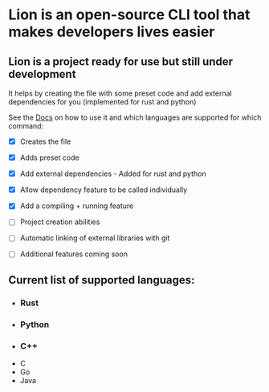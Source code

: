 # Lion is an open-source CLI tool that makes developers lives easier
## Lion is a project ready for use but still under development
It helps by creating the file with some preset code and add external dependencies for you (implemented for rust and python)

See the
[Docs](DOCS.md)
on how to use it and which languages are supported for which command:

- [x] Creates the file
- [x] Adds preset code
- [x] Add external dependencies - Added for rust and python
- [x] Allow dependency feature to be called individually
- [x] Add a compiling + running feature

- [ ] Project creation abilities
- [ ] Automatic linking of external libraries with git
- [ ] Additional features coming soon

## Current list of supported languages:
  - ### Rust
  - ### Python
  - ### C++
  - C
  - Go
  - Java

